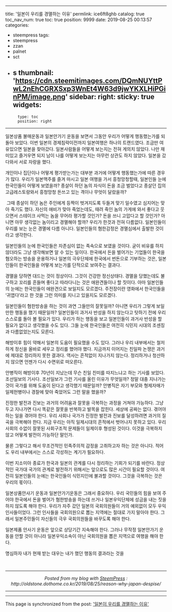 
---
title: '일본이 우리를 경멸하는 이유'
permlink: ice6ft8ghb
catalog: true
toc_nav_num: true
toc: true
position: 9999
date: 2019-08-25 00:13:57
categories:
- steempress
tags:
- steempress
- zzan
- palnet
- sct
- s
thumbnail: 'https://cdn.steemitimages.com/DQmNUYttPwL2nEhCGRXSxp3WnEt4W63d9jwYKXLHiPGinPM/image.png'
sidebar:
    right:
        sticky: true
widgets:
    -
        type: toc
        position: right
---


<p>일본상품 불매운동과 일본안가기 운동을 보면서 그동안 우리가 어떻게 행동했는가를 되돌아 보았다. 이번 일본의 경제침략이전까지 일본여행은 하나의 트랜드였다. 조금만 여유있으면 일본을 찾아갔다. 일본사람들을 어떻게 보는지는 전혀 게의치 않았다. 나만 재미있고 즐거우면 되지 남이 나를 어떻게 보는지는 아무런 상관도 하지 않았다. 일본을 갔다와서 서로 자랑을 했다.&nbsp;</p>
<p>개인이나 집단이나 어떻게 평가받는가는 대부분 과거에 어떻게 행동했는가에 따른 경우가 많다. 우리가 일본맥주를 즐겨 마시고 일본 여행을 가서 흥청망청할때, 일본인들 눈에 한국인들이 어떻게 보였을까? 종살이 하던 놈의 자식이 돈을 조금 벌었다고 종살던 집의 고급레스토랑와서 흥청망청 돈쓰고 있는 격이나 무엇이 달랐을까?</p>
<p>&nbsp;그때 종살이 하던 놈은 주인에게 등짝이 벗겨지도록 두들겨 맞기 일수였고 심지어는 맞아 죽기도 했다. 자신의 애비가 맞아 죽었는데도, 때려 죽인 놈의 가게에 와서 좋다고 웃으면서 스테이크 사먹는 놈을 무어라 평가할 것인가? 돈을 쓰니 고맙다고 할 것인가? 아니면 아무 생각없는 놈이리고 경멸해야 할까? 우리가 한것과 전혀 다름없다. 일본인들이 우리를 보는 눈은 경멸에 다름 아니다. 일본인들의 혐한감정은 경멸심에서 출발한 것이라고 생각한다.&nbsp;</p>
<p>일본인들의 눈에 한국인들은 자존심이 없는 족속으로 보였을 것이다. 굳이 비유를 하지 않더라도 그냥 생각해보면 알 수 있는 일이다. 한국에서 돈을 벌어가는 기업들이 한국을 혐오하는 방송을 운용하거나 일본의 극우단체에 한국에서 번돈으로 기부하는 것은, 일본인들이 한국인들을 어떻게 보는가를 단적으로 보여주는 결과다.</p>
<p>경멸을 당하면 대드는 것이 정상이다. 그것이 건강한 정신상태다. 경멸을 당했는데도 불구하고 꼬리를 흔들며 좋다고 따라다니는 것은 애완견들이나 할 짓이다. 아마 일본인들의 눈에는 한국인들이 애완견으로 보일지도 모르겠다. 주전장이란 영화에서 한국인들을 ‘귀엽다’라고 한 것을 그런 의미를 지니고 있을지도 모르겠다.&nbsp;</p>
<p>일본인들이 혐한방송을 하는 것이 과연 그들만의 잘못일까? 아니면 우리가 그렇게 보일만한 행동을 했기 때문일까? 일본인들이 과거사 반성을 하지 않는다고 탓하기 전에 우리 스스로를 돌아 볼 필요가 있다. 우리가 하는 행동을 보고 일본인들이 과거사 반성을 할 필요가 없다고 생각했을 수도 있다. 그들 눈에 한국인들은 여전히 식민지 시대의 조센징과 다름없었는지도 모른다.&nbsp;</p>
<p>해방이후 힘이 약해서 일본의 도움이 필요했을 수도 있다. 그러나 우리 내부에서는 철저하게 정신을 올바로 세우고 정리를 했어야 했다. 지금까지 이어지는 친일파 논쟁은 과거에 제대로 정리하지 못한 결과다. 역사는 흔적없이 지나가지 않는다. 정리하거나 청산하지 않으면 언젠가 다시 수면위로 떠오른다.&nbsp;</p>
<p>안병직이 해방이후 70년이 지났는데 무슨 친일 친미를 따지느냐고 하는 기사를 보았다. 조선일보의 기사다. 조선일보가 그런 기사를 올린 이유가 무엇일까? 정말 대충 지나가는 것이 국가를 위해 도움이 된다고 생각했기 때문일까? 안병직은 자기 부모와 형제자매가 일제헌병이나 경찰에 맞아 죽었어도 그런 말을 했을까? </p>
<p>진정한 발전과 진보는 과거의 어려움과 잘못을 극복하는 과정을 거쳐야 가능하다. 그냥 두고 지나가면 다시 똑같은 잘못을 반복하고 발목을 잡힌다. 세상에 공짜는 없다. 겪어야 하는 일을 겪어야 한다. 우리 사회나 국가가 진정한 발전과 진보를 달성하려면 과거의 질곡을 극복해야 한다. 지금 우리는 아직 일제시대의 흔적에서 벗어나지 못하고 있다. 우리사회의 수없이 잘못된 사회구조적 문제들이 일제이후 형성된 것이다. 이것을 극복하지 않고 어떻게 발전이 가능하단 말인가.&nbsp;</p>
<p>물론 그렇다고 해서 무조건적인 민족주의적 감정을 고취하고자 하는 것은 아니다. 적어도 우리 내부에서는 스스로 각성하는 계기가 필요하다.&nbsp;</p>
<p>이번 지소미아 종료가 한국과 일본의 관계를 다시 정리하는 기회가 되기를 바란다. 정상적인 국가대 국가의 관계로 발전하기 위해서는 앞으로도 많은 시간이 필요할 것이다. 여전히 일본인들의 눈에는 한국인들이 식민지인에 불과할 것이다. 그것을 극복하는 것은 우리의 몫이다.</p>
<p>일본상품안사기 운동과 일본안가기운동은 그래서 중요하다. 우리 국민들의 힘을 보여 주어야 한국에서 돈을 벌어가 혐한방송을 하는데 쓰거나 일본우익단체에 성금을 내는 짓을 하지 않도록 해야 한다. 우리가 자주 갔던 일본의 국회의원들이 거의 예외없이 모두 우익인사들이었다. 그런 인사들을 국회의원으로 뽑는 지역에는 절대로 가지 말아야 한다. 그래서 일본주민들이 자신들의 극우 국회의원들을 바꾸도록 해야 한다.&nbsp;</p>
<p>일본제품 안사기 운동은 앞으로 상당기간 지속해야 한다. 그러나 무작정 일본안가기 운동을 안할 것이 아니라 일본우익소속이 아닌 국회의원을 뽑은 지역으로 여행을 해야 한다.&nbsp;</p>
<p>명심하자 내가 현재 받는 대우는 내가 했던 행동의 결과라는 것을<br></p>
 <br /><center><hr/><em>Posted from my blog with <a href='https://wordpress.org/plugins/steempress/'>SteemPress</a> : http://oldstone.dothome.co.kr/2019/08/25/reason-why-japan-despise/ </em><hr/></center>

- - -

This page is synchronized from the post: ['일본이 우리를 경멸하는 이유'](https://steemit.com/@oldstone/ice6ft8ghb)
